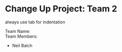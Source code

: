 # Change Up Project: Team 2


always use tab for indentation

Team Name:  <br />
Team Members:  <br />

- Neil Balch
